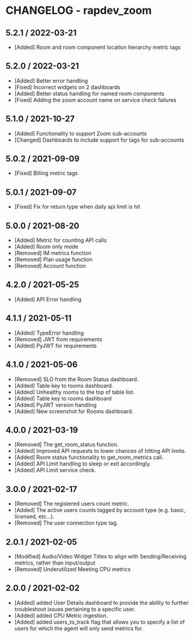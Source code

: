 # CHANGELOG - rapdev_zoom
## 5.2.1 / 2022-03-21
* [Added] Room and room component location hierarchy metric tags


## 5.2.0 / 2022-03-21
* [Added] Better error handling
* [Fixed] Incorrect widgets on 2 dashboards
* [Added] Better status handling for named room components
* [Fixed] Adding the zoom account name on service check failures

## 5.1.0 / 2021-10-27
* [Added] Functionality to support Zoom sub-accounts
* [Changed] Dashboards to include support for tags for sub-accounts

## 5.0.2 / 2021-09-09
* [Fixed] Billing metric tags

## 5.0.1 / 2021-09-07
* [Fixed] Fix for return type when daily api limit is hit

## 5.0.0 / 2021-08-20
* [Added] Metric for counting API calls
* [Added] Room only mode
* [Removed] IM metrics function
* [Removed] Plan usage function
* [Removed] Account function

## 4.2.0 / 2021-05-25
* [Added] API Error handling

## 4.1.1 / 2021-05-11
* [Added] TypeError handling
* [Removed] JWT from requirements
* [Added] PyJWT for requirements

## 4.1.0 / 2021-05-06
* [Removed] SLO from the Room Status dashboard.
* [Added] Table key to rooms dashboard.
* [Added] Unhealthy rooms to the top of table list.
* [Added] Table key to rooms dashboard
* [Added] PyJWT version handling
* [Added] New screenshot for Rooms dashboard.

## 4.0.0 / 2021-03-19
* [Removed] The get_room_status function. 
* [Added] Improved API requests to lower chances of hitting API limits. 
* [Added] Room status functionality to get_room_metrics call.
* [Added] API Limit handling to sleep or exit accordingly.
* [Added] API Limit service check.

## 3.0.0 / 2021-02-17

* [Removed] The registered users count metric.
* [Added] The active users counts tagged by account type (e.g. basic, licensed, etc...).
* [Removed] The user connection type tag.

## 2.0.1 / 2021-02-05

* [Modified] Audio/Video Widget Titles to align with Sending/Receiving metrics, rather than input/output
* [Removed] Underutilized Meeting CPU metrics

## 2.0.0 / 2021-02-02

* [Added] added User Details dashboard to provide the ability to further troubleshoot issues pertaining to a specific user.
* [Added] added CPU Metric ingestion.
* [Added] added users_to_track flag that allows you to specify a list of users for which the agent will only send metrics for.

